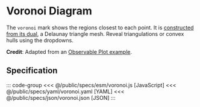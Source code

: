 <script setup>
  import { coordinator } from '@uwdata/vgplot';
  coordinator().clear();
</script>

# Voronoi Diagram

The `voronoi` mark shows the regions closest to each point. It is [constructed from its dual](https://observablehq.com/@mbostock/the-delaunays-dual), a Delaunay triangle mesh. Reveal triangulations or convex hulls using the dropdowns.

<Example spec="/specs/yaml/voronoi.yaml" />

**Credit**: Adapted from an [Observable Plot example](https://observablehq.com/@observablehq/plot-voronoi-scatterplot).

## Specification

::: code-group
<<< @/public/specs/esm/voronoi.js [JavaScript]
<<< @/public/specs/yaml/voronoi.yaml [YAML]
<<< @/public/specs/json/voronoi.json [JSON]
:::

